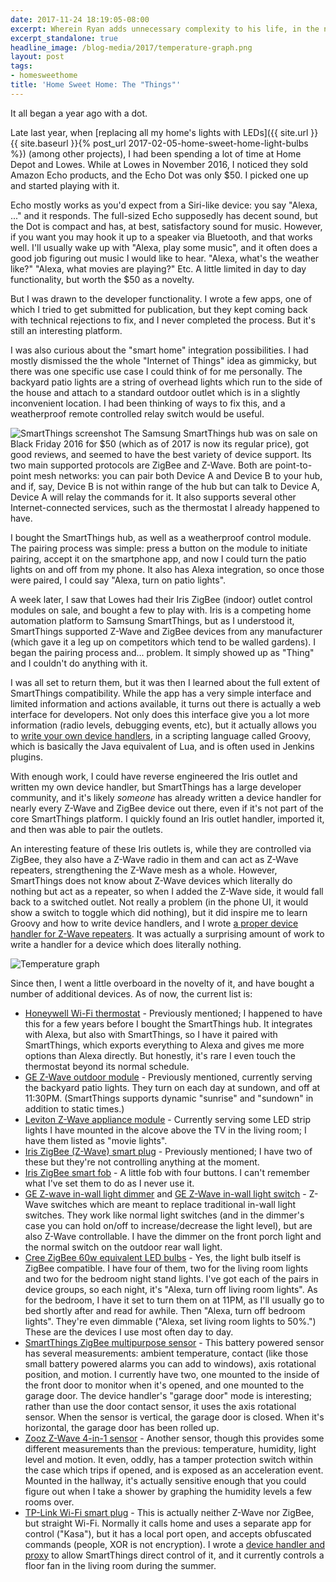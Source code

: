 ```yaml
---
date: 2017-11-24 18:19:05-08:00
excerpt: Wherein Ryan adds unnecessary complexity to his life, in the name of simplicity
excerpt_standalone: true
headline_image: /blog-media/2017/temperature-graph.png
layout: post
tags:
- homesweethome
title: 'Home Sweet Home: The "Things"'
---
```

It all began a year ago with a dot.

Late last year, when [replacing all my home's lights with LEDs]({{ site.url }}{{ site.baseurl }}{% post_url 2017-02-05-home-sweet-home-light-bulbs %}) (among other projects), I had been spending a lot of time at Home Depot and Lowes.  While at Lowes in November 2016, I noticed they sold Amazon Echo products, and the Echo Dot was only $50.  I picked one up and started playing with it.

Echo mostly works as you'd expect from a Siri-like device: you say "Alexa, ..." and it responds.  The full-sized Echo supposedly has decent sound, but the Dot is compact and has, at best, satisfactory sound for music.  However, if you want you may hook it up to a speaker via Bluetooth, and that works well.  I'll usually wake up with "Alexa, play some music", and it often does a good job figuring out music I would like to hear.  "Alexa, what's the weather like?"  "Alexa, what movies are playing?"  Etc.  A little limited in day to day functionality, but worth the $50 as a novelty.

But I was drawn to the developer functionality.  I wrote a few apps, one of which I tried to get submitted for publication, but they kept coming back with technical rejections to fix, and I never completed the process.  But it's still an interesting platform.

I was also curious about the "smart home" integration possibilities.  I had mostly dismissed the the whole "Internet of Things" idea as gimmicky, but there was one specific use case I could think of for me personally.  The backyard patio lights are a string of overhead lights which run to the side of the house and attach to a standard outdoor outlet which is in a slightly inconvenient location.  I had been thinking of ways to fix this, and a weatherproof remote controlled relay switch would be useful.

<img src="{{ site.url }}{{ site.baseurl }}/blog-media/2017/smartthings-screenshot.png" alt="SmartThings screenshot" class="img-responsive img-rounded img-md pull-right">
The Samsung SmartThings hub was on sale on Black Friday 2016 for $50 (which as of 2017 is now its regular price), got good reviews, and seemed to have the best variety of device support.  Its two main supported protocols are ZigBee and Z-Wave.  Both are point-to-point mesh networks: you can pair both Device A and Device B to your hub, and if, say, Device B is not within range of the hub but can talk to Device A, Device A will relay the commands for it.  It also supports several other Internet-connected services, such as the thermostat I already happened to have.

I bought the SmartThings hub, as well as a weatherproof control module.  The pairing process was simple: press a button on the module to initiate pairing, accept it on the smartphone app, and now I could turn the patio lights on and off from my phone.  It also has Alexa integration, so once those were paired, I could say "Alexa, turn on patio lights".

A week later, I saw that Lowes had their Iris ZigBee (indoor) outlet control modules on sale, and bought a few to play with.  Iris is a competing home automation platform to Samsung SmartThings, but as I understood it, SmartThings supported Z-Wave and ZigBee devices from any manufacturer (which gave it a leg up on competitors which tend to be walled gardens).  I began the pairing process and... problem.  It simply showed up as "Thing" and I couldn't do anything with it.

I was all set to return them, but it was then I learned about the full extent of SmartThings compatibility.  While the app has a very simple interface and limited information and actions available, it turns out there is actually a web interface for developers.  Not only does this interface give you a lot more information (radio levels, debugging events, etc), but it actually allows you to [write your own device handlers](https://github.com/SmartThingsCommunity/SmartThingsPublic/blob/HEAD/devicetypes/smartthings/zwave-switch.src/zwave-switch.groovy), in a scripting language called Groovy, which is basically the Java equivalent of Lua, and is often used in Jenkins plugins.

With enough work, I could have reverse engineered the Iris outlet and written my own device handler, but SmartThings has a large developer community, and it's likely *someone* has already written a device handler for nearly every Z-Wave and ZigBee device out there, even if it's not part of the core SmartThings platform.  I quickly found an Iris outlet handler, imported it, and then was able to pair the outlets.

An interesting feature of these Iris outlets is, while they are controlled via ZigBee, they also have a Z-Wave radio in them and can act as Z-Wave repeaters, strengthening the Z-Wave mesh as a whole.  However, SmartThings does not know about Z-Wave devices which literally do nothing but act as a repeater, so when I added the Z-Wave side, it would fall back to a switched outlet.  Not really a problem (in the phone UI, it would show a switch to toggle which did nothing), but it did inspire me to learn Groovy and how to write device handlers, and I wrote [a proper device handler for Z-Wave repeaters](https://github.com/rfinnie/smartthings/tree/HEAD/devicetypes/rfinnie/zwave-repeater.src).  It was actually a surprising amount of work to write a handler for a device which does literally nothing.

<img src="{{ site.url }}{{ site.baseurl }}/blog-media/2017/temperature-graph.png" alt="Temperature graph" class="img-responsive img-rounded img-lg">

Since then, I went a little overboard in the novelty of it, and have bought a number of additional devices.  As of now, the current list is:

* [Honeywell Wi-Fi thermostat](https://www.amazon.com/Honeywell-TH6320WF1005-Wi-Fi-Focus-Thermostat/dp/B00B0W070K) - Previously mentioned; I happened to have this for a few years before I bought the SmartThings hub.  It integrates with Alexa, but also with SmartThings, so I have it paired with SmartThings, which exports everything to Alexa and gives me more options than Alexa directly.  But honestly, it's rare I even touch the thermostat beyond its normal schedule.
* [GE Z-Wave outdoor module](https://www.amazon.com/GE-Wireless-Lighting-Control-12720/dp/B0013V8K3O) - Previously mentioned, currently serving the backyard patio lights.  They turn on each day at sundown, and off at 11:30PM.  (SmartThings supports dynamic "sunrise" and "sundown" in addition to static times.)
* [Leviton Z-Wave appliance module](http://home.leviton.com/products/z-wave-universal-plug-in-appliance-module/) - Currently serving some LED strip lights I have mounted in the alcove above the TV in the living room; I have them listed as "movie lights".
* [Iris ZigBee (Z-Wave) smart plug](https://www.lowes.com/pd/Iris-120-Volt-White-Smart-Plug/999925330) - Previously mentioned; I have two of these but they're not controlling anything at the moment.
* [Iris ZigBee smart fob](https://www.lowes.com/pd/Iris-Next-Gen-White-Wireless-Home-Automation-Fob/999925322) - A little fob with four buttons.  I can't remember what I've set them to do as I never use it.
* [GE Z-wave in-wall light dimmer](https://www.amazon.com/New-Model-Wireless-Lighting-Wall/dp/B01MUCZA1C) and [GE Z-Wave in-wall light switch](https://www.amazon.com/GE-Wireless-Lighting-Control-14291/dp/B01M1AHC3R) - Z-Wave switches which are meant to replace traditional in-wall light switches.  They work like normal light switches (and in the dimmer's case you can hold on/off to increase/decrease the light level), but are also Z-Wave controllable.  I have the dimmer on the front porch light and the normal switch on the outdoor rear wall light.
* [Cree ZigBee 60w equivalent LED bulbs](http://creebulb.com/connected-60-watt-replacement-soft-white) - Yes, the light bulb itself is ZigBee compatible.  I have four of them, two for the living room lights and two for the bedroom night stand lights.  I've got each of the pairs in device groups, so each night, it's "Alexa, turn off living room lights".  As for the bedroom, I have it set to turn them on at 11PM, as I'll usually go to bed shortly after and read for awhile.  Then "Alexa, turn off bedroom lights".  They're even dimmable ("Alexa, set living room lights to 50%.")  These are the devices I use most often day to day.
* [SmartThings ZigBee multipurpose sensor](https://www.amazon.com/Samsung-SmartThings-F-SS-MULT-001-F-MLT-US-2-Multipurpose/dp/B0118RQW3W) - This battery powered sensor has several measurements: ambient temperature, contact (like those small battery powered alarms you can add to windows), axis rotational position, and motion.  I currently have two, one mounted to the inside of the front door to monitor when it's opened, and one mounted to the garage door.  The device handler's "garage door" mode is interesting; rather than use the door contact sensor, it uses the axis rotational sensor.  When the sensor is vertical, the garage door is closed.  When it's horizontal, the garage door has been rolled up.
* [Zooz Z-Wave 4-in-1 sensor](https://www.amazon.com/ZOOZ-Z-Wave-Sensor-temperature-humidity/dp/B01AKSO80O) - Another sensor, though this provides some different measurements than the previous: temperature, humidity, light level and motion.  It even, oddly, has a tamper protection switch within the case which trips if opened, and is exposed as an acceleration event.  Mounted in the hallway, it's actually sensitive enough that you could figure out when I take a shower by graphing the humidity levels a few rooms over.
* [TP-Link Wi-Fi smart plug](https://www.amazon.com/TP-Link-Required-Control-Anywhere-HS100/dp/B0178IC734) - This is actually neither Z-Wave nor ZigBee, but straight Wi-Fi.  Normally it calls home and uses a separate app for control ("Kasa"), but it has a local port open, and accepts obfuscated commands (people, XOR is not encryption).  I wrote a [device handler and proxy](https://github.com/rfinnie/smartthings/tree/HEAD/devicetypes/rfinnie/tplink-hs100-lan-web-proxy.src) to allow SmartThings direct control of it, and it currently controls a floor fan in the living room during the summer.
